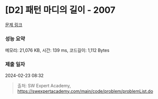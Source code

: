 # [D2] 패턴 마디의 길이 - 2007 

[문제 링크](https://swexpertacademy.com/main/code/problem/problemDetail.do?contestProbId=AV5P1kNKAl8DFAUq) 

### 성능 요약

메모리: 21,076 KB, 시간: 139 ms, 코드길이: 1,112 Bytes

### 제출 일자

2024-02-23 08:32



> 출처: SW Expert Academy, https://swexpertacademy.com/main/code/problem/problemList.do